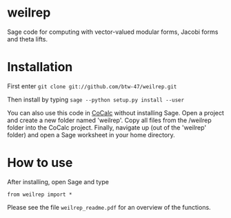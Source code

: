 # weilrep

Sage code for computing with vector-valued modular forms, Jacobi forms and theta lifts.

# Installation

First enter `git clone git://github.com/btw-47/weilrep.git`

Then install by typing `sage --python setup.py install --user`

You can also use this code in [CoCalc](https://cocalc.com/) without installing Sage. Open a project and create a new folder named 'weilrep'. Copy all files from the /weilrep folder into the CoCalc project. Finally, navigate up (out of the 'weilrep' folder) and open a Sage worksheet in your home directory.

# How to use

After installing, open Sage and type

`from weilrep import *`

Please see the file `weilrep_readme.pdf` for an overview of the functions.
